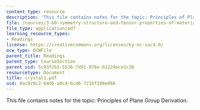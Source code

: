 ```yaml
---
content_type: resource
description: 'This file contains notes for the topic: Principles of Plane Group Derivation.'
file: /courses/3-60-symmetry-structure-and-tensor-properties-of-materials-fall-2005/8ac9c9c264d6a0c4bc467216f198ed66_crystal1.pdf
file_type: application/pdf
learning_resource_types:
- Readings
license: https://creativecommons.org/licenses/by-nc-sa/4.0/
ocw_type: OCWFile
parent_title: Readings
parent_type: CourseSection
parent_uid: 5c93f2b1-5536-7d91-878e-b2224ece1c30
resourcetype: Document
title: crystal1.pdf
uid: 8ac9c9c2-64d6-a0c4-bc46-7216f198ed66
---
```

This file contains notes for the topic: Principles of Plane Group Derivation.